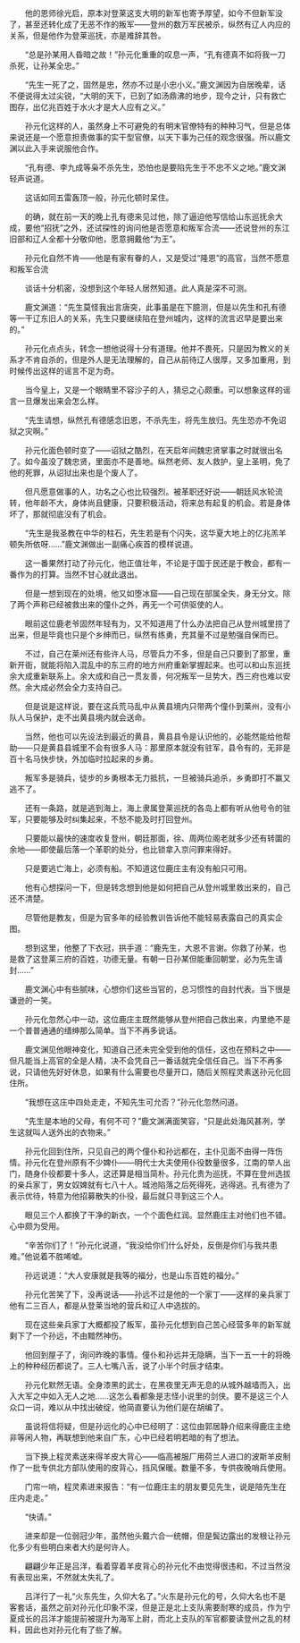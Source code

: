 　　他的恩师徐光启，原本对登莱这支大明的新军也寄予厚望，如今不但新军没了，甚至还转化成了无恶不作的叛军——登州的数万军民被杀，纵然有辽人内应的关系，但是他作为登莱巡抚，亦是难辞其咎。

　　“总是孙某用人昏暗之故！”孙元化重重的叹息一声，“孔有德真不如将我一刀杀死，让孙某全忠。”

　　“先生一死了之，固然是忠，然亦不过是小忠小义。”鹿文渊因为自居晚辈，话不便说得太过尖锐，“大明的天下，已到了如汤鼎沸的地步，现今之计，只有救亡图存，出亿兆百姓于水火才是大人应有之义。”

　　孙元化这样的人，虽然身上不可避免的有明末官僚特有的种种习气，但是总体来说还是一个愿意担责做事的实干型官僚，以天下事为己任的观念很强。所以鹿文渊以此入手来说服他合作。

　　“孔有德、李九成等枭不杀先生，恐怕也是要陷先生于不忠不义之地。”鹿文渊轻声说道。

　　这话如同五雷轰顶一般，孙元化顿时呆住。

　　的确，就在前一天的晚上孔有德来见过他，除了逼迫他写信给山东巡抚余大成，要他“招抚”之外，还试探性的询问他是否愿意和叛军合流——还说登州的东江旧部和辽人全都十分敬仰他，愿意拥戴他“为王”。

　　孙元化自然不肯——他是有家有眷的人，又是受过“隆恩”的高官，当然不愿意和叛军合流

　　谈话十分机密，没想到这个年轻人居然知道。此人真是深不可测。

　　鹿文渊道：“先生莫怪我出言唐突，此事虽是在下臆测，但是以先生和孔有德等一干辽东旧人的关系，先生只要继续陷在登州城内，这样的流言迟早是要出来的。”

　　孙元化点点头，转念一想他说得十分有道理。他并不畏死，只是因为教义的关系才不肯自杀的，但是外人是无法理解的，自己从前待辽人很厚，又多加重用，到时候传出这样的谣言不足为奇。

　　当今皇上，又是一个眼睛里不容沙子的人，猜忌之心颇重。可以想象这样的谣言一旦爆发出来会怎么样。

　　“先生请想，纵然孔有德感念旧恩，不杀先生，将先生放归。先生恐亦不免诏狱之灾啊。”

　　孙元化面色顿时变了——诏狱之酷烈，在天启年间魏忠贤掌事之时就很出名了。如今虽没了魏忠贤，里面亦不是善地。纵然老师、友人救护，皇上圣明，免了他的死罪，从诏狱出来也是个废人了。

　　但凡愿意做事的人，功名之心也比较强烈。被革职还好说——朝廷风水轮流转，他年龄不大，身体尚且健康，只要积极活动，将来总有起复的机会。若是身体坏了，那就彻底没有了机会。

　　“先生是我圣教在中华的柱石，先生若是有个闪失，这华夏大地上的亿兆羔羊顿失所依呀……”鹿文渊做出一副痛心疾首的模样说道。

　　这一番果然打动了孙元化，他正值壮年，不论是于国于民还是于教会，都有一番作为的打算。当然不甘心就此退出。

　　但是一想到现在的处境，他又如堕冰窟——自己现在部属全失，身无分文。除了两个声称已经被救出来的僮仆之外，再无一个可供驱使的人。

　　眼前这位鹿老爷固然年轻有为，又不知道用了什么办法把自己从登州城里捞了出来，但是毕竟也只是个乡绅而已，纵然有练勇，充其量不过是勉强自保而已。

　　不过，自己在莱州还有些许人马，尽管兵力不多，但是自己只要到了那里，重新开衙，就能将陷入混乱中的东三府的地方州府重新掌握起来。也可以和山东巡抚余大成重新联系上。余大成和自己一贯友善，何况叛军一旦势大，西三府也难以安然。余大成必然会全力支持自己。

　　但是说是这样说，要在这兵荒马乱中从黄县境内只带两个僮仆到莱州，没有小队人马保护，走不出黄县境内就会送命。

　　当然，他也可以先设法到最近的黄县，黄县县令是认识他的，必能然能给他帮助——只是黄县县城里不会有很多人马：那里原本就没有驻军，县令有的，无非是百十名马快步快，外加临时拉起来的乡勇。

　　叛军多是骑兵，徒步的乡勇根本无力抵抗，一旦被骑兵追杀，乡勇即打不赢又逃不了。

　　还有一条路，就是逃到海上，海上隶属登莱巡抚的各岛上都有听从他号令的驻军，只要能够及时纠集起来，不愁不能及时打回登州。

　　只要能以最快的速度收复登州，朝廷那面，徐、周两位阁老就多少还有转圜的余地——即使最后落一个革职的处分，也比锁拿入京问罪来得好。

　　只是要逃亡海上，必须有船。不知道这位鹿庄主有没有船只可用。

　　他有心想探问一下，但是转念想到他是如何把自己从登州城里救出来的，自己还不清楚。

　　尽管他是教友，但是为官多年的经验教训告诉他不能轻易表露自己的真实企图。

　　想到这里，他整了下衣冠，拱手道：“鹿先生，大恩不言谢。你救了孙某，也是救了这登莱三府的百姓，功德无量。有朝一日孙某但能重回朝堂，必为先生请封……”

　　鹿文渊心中有些腻味，心想你们这些当官的，总习惯性的自封代表。当下很是谦逊的一笑。

　　孙元化忽然心中一动，这位鹿庄主既然能够从登州把自己救出来，内里绝不是一个普普通通的缙绅那么简单。当下不再多说话。

　　鹿文渊见他眼神变化，知道自己还未完全受到他的信任，这也在预料之中——但凡能当上高官的全是人精，决不会凭自己一番话就完全信任自己。当下不再多说，只请他先好好休息，如果有什么需要也尽量开口，随后关照程灵素送孙元化回住所。

　　“我想在这庄中四处走走，不知先生可允否？”孙元化忽然问道。

　　“先生是本地的父母，有何不可？”鹿文渊满面笑容，“只是此处海风甚冽，学生这就叫人送外出的衣物来。”

　　孙元化回到住所，只见自己的两个僮仆和孙远都在，主仆见面不由得一阵伤情。孙元化在登州原有不少婢仆——明代士大夫使用仆役数量很多，江南的举人出门，随身仆役都要十多人，这还算是相当简朴。孙元化贵为巡抚，不算在登州选拔的亲兵家丁，男女奴婢就有七八十人。城池陷落之后死得死，逃得逃。孔有德为了表示优待，特意为他招募散失的仆役，最后就只寻到这三个人。

　　眼见三个人都换了干净的新衣，一个个面色红润。显然鹿庄主对他们也不错。心中颇为受用。

　　“辛苦你们了！”孙元化说道，“我没给你们什么好处，反倒是你们与我共患难。”他说着不胜唏嘘。

　　孙远说道：“大人安康就是我等的福分，也是山东百姓的福分。”

　　孙元化苦笑了下，没再说话——孙远不过是他的一个家丁——这样的亲兵家丁他有二三百人，都是从登莱当地的营兵和辽人中选拔的。

　　现在这些亲兵家丁大概都投了叛军，虽孙元化想到自己苦心经营多年的新军就剩下了一个孙远，不由黯然神伤。

　　他回到屋子了，询问昨晚的事情。僮仆和孙远并无隐瞒，当下一五一十的将晚上的种种经历都说了。三人七嘴八舌，说了小半个时辰才结束。

　　孙元化默然无语。全身漆黑的武士，在黑夜里无声无息的从城外越墙而入，出入大军之中如入无人之地……这怎么看都象是志怪小说里的剑侠。要不是这三个人众口一词，难以从中找出破绽，他简直要认为他们是在胡编了。

　　虽说将信将疑，但是孙远化的心中已经明了：这位由郭居静介绍来得鹿庄主绝非等闲人物，再联想到他来自广东，心中已经若明若暗的有了想法。

　　当下换上程灵素送来得羊皮大背心——临高被服厂用荷兰人进口的波斯羊皮制作了一批专供北方部队使用的皮背心，挡风保暖。数量不多，专供夜晚哨兵使用。

　　门帘一响，程灵素进来报告：“有一位鹿庄主的朋友要见先生，说是陪先生在庄内走走。”

　　“快请。”

　　进来却是一位弱冠少年，虽然他头戴六合一统帽，但是鬓边露出的发根让孙元化多少有些明白来者大约是何许人。

　　翩翩少年正是吕洋，看着穿着羊皮背心的孙元化不由觉得很违和，不过当然没有表现出来，不然就太失礼了。

　　吕洋行了一礼“火东先生，久仰大名了。”火东是孙元化的号，久仰大名也不是客套话，虽然之前对孙元化印象不深，但是正是北上支队需要耐寒的成员，作为宁夏成长的吕洋才能提前被提升为海军上尉，而北上支队的军官都要读登州之乱的材料，因此也对孙元化有了些了解。
